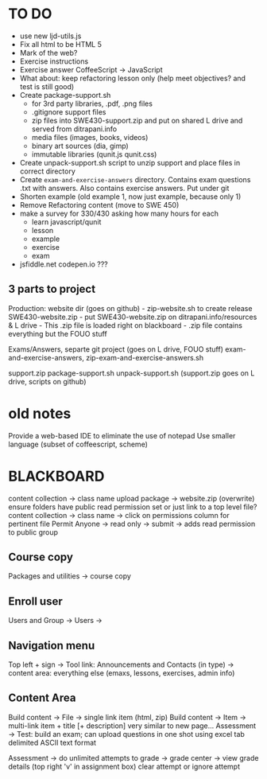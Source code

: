 TO DO
=====
- use new ljd-utils.js
- Fix all html to be HTML 5
- Mark of the web?
- Exercise instructions
- Exercise answer CoffeeScript -> JavaScript
- What about:  keep refactoring lesson only
  (help meet objectives? and test is still good)
- Create package-support.sh
    - for 3rd party libraries, .pdf, .png files
    - .gitignore support files
    - zip files into SWE430-support.zip and put on shared L drive and 
      served from ditrapani.info
    - media files (images, books, videos)
    - binary art sources (dia, gimp)
    - immutable libraries (qunit.js qunit.css)
- Create unpack-support.sh script to unzip support and place files in 
  correct directory
- Create `exam-and-exercise-answers` directory.  Contains exam 
  questions .txt with answers.  Also contains exercise answers.
  Put under git
- Shorten example (old example 1, now just example, because only 1)
- Remove Refactoring content (move to SWE 450)
- make a survey for 330/430 asking how many hours for each
    - learn javascript/qunit
    - lesson
    - example
    - exercise
    - exam
- jsfiddle.net codepen.io ???

3 parts to project
-------------------

Production: website dir (goes on github)
    - zip-website.sh to create release SWE430-website.zip
    - put SWE430-website.zip on ditrapani.info/resources & L drive
    - This .zip file is loaded right on blackboard
    - .zip file contains everything but the FOUO stuff

Exams/Answers, separte git project (goes on L drive, FOUO stuff)
exam-and-exercise-answers, zip-exam-and-exercise-answers.sh

support.zip package-support.sh unpack-support.sh
(support.zip goes on L drive, scripts on github)


old notes
==========

Provide a web-based IDE to eliminate the use of notepad
Use smaller language (subset of coffeescript, scheme)



BLACKBOARD
============

content collection -> class name
upload package -> website.zip (overwrite)
ensure folders have public read permission set
    or just link to a top level file?
content collection -> class name -> click on permissions column for pertinent file
Permit Anyone -> read only -> submit
    -> adds read permission to public group

Course copy
-----------
Packages and utilities -> course copy


Enroll user
-----------
Users and Group -> Users ->


Navigation menu
-------------
Top left + sign
    -> Tool link:  Announcements and Contacts (in type)
    -> content area:  everything else (emaxs, lessons, exercises, admin info)


Content Area
------------------
Build content -> File -> single link item (html, zip)
Build content -> Item -> multi-link item + title [+ description]
    very similar to new page...
Assessment -> Test:  build an exam; can upload questions in one shot using excel tab delimited ASCII text format

Assessment -> do unlimited attempts
    to grade -> grade center -> view grade details
    (top right 'v' in assignment box) clear attempt or ignore attempt

